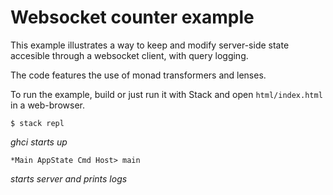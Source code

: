 # Websocket counter example
This example illustrates a way to keep and modify server-side state accesible through a websocket client, with query logging.

The code features the use of monad transformers and lenses.

To run the example, build or just run it with Stack and open `html/index.html` in a web-browser.

`$ stack repl`

*ghci starts up*

`*Main AppState Cmd Host> main`

*starts server and prints logs*
